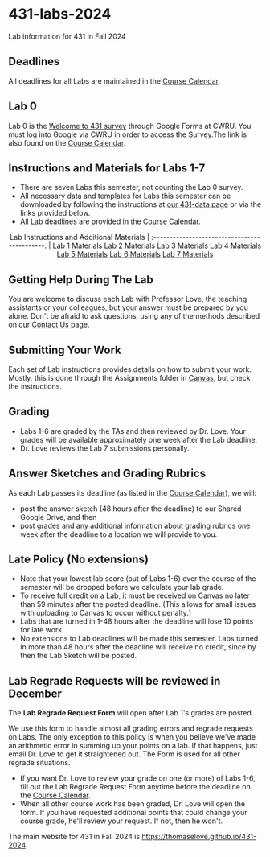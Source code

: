 # 431-labs-2024

Lab information for 431 in Fall 2024

## Deadlines

All deadlines for all Labs are maintained in the [Course Calendar](https://thomaselove.github.io/431-2024/calendar.html).

## Lab 0

Lab 0 is the [Welcome to 431 survey](https://bit.ly/431-2024-welcome) through Google Forms at CWRU. You must log into Google via CWRU in order to access the Survey.The link is also found on the [Course Calendar](https://thomaselove.github.io/431-2024/calendar.html).

## Instructions and Materials for Labs 1-7

- There are seven Labs this semester, not counting the Lab 0 survey.
- All necessary data and templates for Labs this semester can be downloaded by following the instructions at [our 431-data page](https://github.com/THOMASELOVE/431-data) or via the links provided below.
- All Lab deadlines are provided in the [Course Calendar](https://thomaselove.github.io/431-2025/calendar.html).

<div align="center">

Lab Instructions and Additional Materials
| :--------------------------------------------: |
[Lab 1 Materials](https://github.com/THOMASELOVE/431-labs-2024/blob/main/lab1/)
[Lab 2 Materials](https://github.com/THOMASELOVE/431-labs-2024/blob/main/lab2/)
[Lab 3 Materials](https://github.com/THOMASELOVE/431-labs-2024/blob/main/lab3/)
[Lab 4 Materials](https://github.com/THOMASELOVE/431-labs-2024/blob/main/lab4/)
[Lab 5 Materials](https://github.com/THOMASELOVE/431-labs-2024/blob/main/lab5/)
[Lab 6 Materials](https://github.com/THOMASELOVE/431-labs-2024/blob/main/lab6/)
[Lab 7 Materials](https://github.com/THOMASELOVE/431-labs-2024/blob/main/lab7/)


</div>

## Getting Help During The Lab

You are welcome to discuss each Lab with Professor Love, the teaching assistants or your colleagues, but your answer must be prepared by you alone. Don't be afraid to ask questions, using any of the methods described on our [Contact Us](https://thomaselove.github.io/431-2024/contact.html) page.

## Submitting Your Work

Each set of Lab instructions provides details on how to submit your work. Mostly, this is done through the Assignments folder in [Canvas](https://canvas.case.edu/), but check the instructions.

## Grading

- Labs 1-6 are graded by the TAs and then reviewed by Dr. Love. Your grades will be available approximately one week after the Lab deadline. 
- Dr. Love reviews the Lab 7 submissions personally. 
 
## Answer Sketches and Grading Rubrics

As each Lab passes its deadline (as listed in the [Course Calendar](https://thomaselove.github.io/431-2024/calendar.html)), we will:

- post the answer sketch (48 hours after the deadline) to our Shared Google Drive, and then
- post grades and any additional information about grading rubrics one week after the deadline to a location we will provide to you.

## Late Policy (No extensions)

- Note that your lowest lab score (out of Labs 1-6) over the course of the semester will be dropped before we calculate your lab grade.
- To receive full credit on a Lab, it must be received on Canvas no later than 59 minutes after the posted deadline. (This allows for small issues with uploading to Canvas to occur without penalty.)
- Labs that are turned in 1-48 hours after the deadline will lose 10 points for late work.
- No extensions to Lab deadlines will be made this semester. Labs turned in more than 48 hours after the deadline will receive no credit, since by then the Lab Sketch will be posted.

## Lab Regrade Requests will be reviewed in December

The **Lab Regrade Request Form** will open after Lab 1's grades are posted. 

We use this form to handle almost all grading errors and regrade requests on Labs. The only exception to this policy is when you believe we've made an arithmetic error in summing up your points on a lab. If that happens, just email Dr. Love to get it straightened out. The Form is used for all other regrade situations.

- If you want Dr. Love to review your grade on one (or more) of Labs 1-6, fill out the Lab Regrade Request Form anytime before the deadline on the [Course Calendar](https://thomaselove.github.io/431-2024/calendar.html). 
- When all other course work has been graded, Dr. Love will open the form. If you have requested additional points that could change your course grade, he'll review your request. If not, then he won't. 

The main website for 431 in Fall 2024 is <https://thomaselove.github.io/431-2024>.
